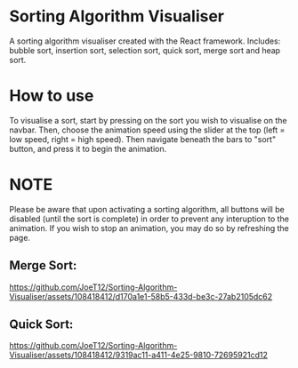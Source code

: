 # Sorting Algorithm Visualiser

A sorting algorithm visualiser created with the React framework. Includes: bubble sort, insertion sort, selection sort, quick sort, merge sort and heap sort.

# How to use

To visualise a sort, start by pressing on the sort you wish to visualise on the navbar. Then, choose the animation speed using the slider at the top (left = low speed, right = high speed). Then navigate beneath the bars to "sort" button, and press it to begin the animation.

# NOTE

Please be aware that upon activating a sorting algorithm, all buttons will be disabled (until the sort is complete) in order to prevent any interuption to the animation. If you wish to stop an animation, you may do so by refreshing the page.

## Merge Sort:

https://github.com/JoeT12/Sorting-Algorithm-Visualiser/assets/108418412/d170a1e1-58b5-433d-be3c-27ab2105dc62

## Quick Sort:

https://github.com/JoeT12/Sorting-Algorithm-Visualiser/assets/108418412/9319ac11-a411-4e25-9810-72695921cd12
